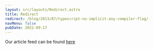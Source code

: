```yaml
---
layout: src/layouts/Redirect.astro
title: Redirect
redirect: /blog/2013/07/typescript-no-implicit-any-compiler-flag/
navMenu: false
pubDate: 2022-09-17
---
```

<div>
Our article feed can be found <a href="/blog/2013/07/typescript-no-implicit-any-compiler-flag/">here</a>
</div>
